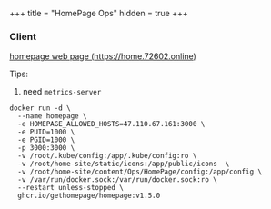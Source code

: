 +++
title = "HomePage Ops"
hidden = true
+++

### Client
[<i class="fa-solid fa-link"></i> homepage web page (https://home.72602.online)](http://47.110.67.161:3000)


Tips:
1. need `metrics-server`

```shell
docker run -d \
  --name homepage \
  -e HOMEPAGE_ALLOWED_HOSTS=47.110.67.161:3000 \
  -e PUID=1000 \
  -e PGID=1000 \
  -p 3000:3000 \
  -v /root/.kube/config:/app/.kube/config:ro \
  -v /root/home-site/static/icons:/app/public/icons  \
  -v /root/home-site/content/Ops/HomePage/config:/app/config \
  -v /var/run/docker.sock:/var/run/docker.sock:ro \
  --restart unless-stopped \
  ghcr.io/gethomepage/homepage:v1.5.0
```
